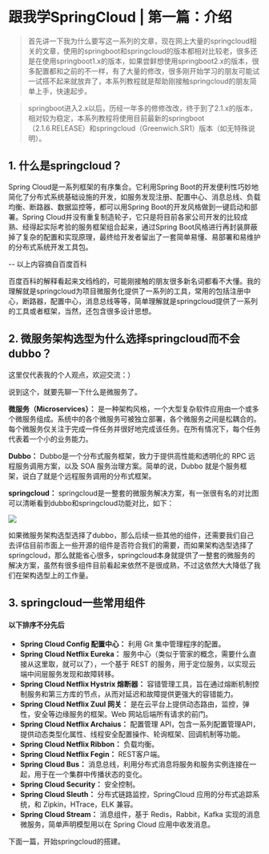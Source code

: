 # 跟我学SpringCloud | 第一篇：介绍

> 首先讲一下我为什么要写这一系列的文章，现在网上大量的springcloud相关的文章，使用的springboot和springcloud的版本都相对比较老，很多还是在使用springboot1.x的版本，如果尝鲜想使用springboot2.x的版本，很多配置都和之前的不一样，有了大量的修改，很多刚开始学习的朋友可能试一试搭不起来就放弃了，本系列教程就是帮助刚接触springcloud的朋友简单上手，快速起步。

> springboot进入2.x以后，历经一年多的修修改改，终于到了2.1.x的版本，相对较为稳定，本系列教程将使用目前最新的springboot（2.1.6.RELEASE）和springcloud（Greenwich.SR1）版本（如无特殊说明）。

## 1. 什么是springcloud？

Spring Cloud是一系列框架的有序集合。它利用Spring Boot的开发便利性巧妙地简化了分布式系统基础设施的开发，如服务发现注册、配置中心、消息总线、负载均衡、断路器、数据监控等，都可以用Spring Boot的开发风格做到一键启动和部署。Spring Cloud并没有重复制造轮子，它只是将目前各家公司开发的比较成熟、经得起实际考验的服务框架组合起来，通过Spring Boot风格进行再封装屏蔽掉了复杂的配置和实现原理，最终给开发者留出了一套简单易懂、易部署和易维护的分布式系统开发工具包。

-- 以上内容摘自百度百科

百度百科的解释看起来文绉绉的，可能刚接触的朋友很多新名词都看不大懂。我的理解就是springcloud为项目微服务化提供了一系列的工具，常用的包括注册中心，断路器，配置中心，消息总线等等，简单理解就是springcloud提供了一系列的工具或者框架，当然，还包含很多设计思想。

## 2. 微服务架构选型为什么选择springcloud而不会dubbo？

这里仅代表我的个人观点，欢迎交流：）

说到这个，就要先聊一下什么是微服务了。

**微服务（Microservices）：** 是一种架构风格，一个大型复杂软件应用由一个或多个微服务组成。系统中的各个微服务可被独立部署，各个微服务之间是松耦合的。每个微服务仅关注于完成一件任务并很好地完成该任务。在所有情况下，每个任务代表着一个小的业务能力。

**Dubbo：** Dubbo是一个分布式服务框架，致力于提供高性能和透明化的 RPC 远程服务调用方案，以及 SOA 服务治理方案。简单的说，Dubbo 就是个服务框架，说白了就是个远程服务调用的分布式框架。

**springcloud：** springcloud是一整套的微服务解决方案，有一张很有名的对比图可以清晰看到dubbo和springcloud功能对比，如下：

![](https://springcloud-oss.oss-cn-shanghai.aliyuncs.com/chapter1/435188-20180412214125747-2064544666.png)

如果微服务架构选型选择了dubbo，那么后续一些其他的组件，还需要我们自己去评估目前市面上一些开源的组件是否符合我们的需要，而如果架构选型选择了springcloud，那么就能省心很多，springcloud本身就提供了一整套的微服务的解决方案，虽然有很多组件目前看起来依然不是很成熟，不过这依然大大降低了我们在架构选型上的工作量。

## 3. springcloud一些常用组件

#### 以下排序不分先后

* **Spring Cloud Config 配置中心：** 利用 Git 集中管理程序的配置。
* **Spring Cloud Netflix Eureka：** 服务中心（类似于管家的概念，需要什么直接从这里取，就可以了），一个基于 REST 的服务，用于定位服务，以实现云端中间层服务发现和故障转移。
* **Spring Cloud Netflix Hystrix 熔断器：** 容错管理工具，旨在通过熔断机制控制服务和第三方库的节点，从而对延迟和故障提供更强大的容错能力。
* **Spring Cloud Netflix Zuul 网关：** 是在云平台上提供动态路由，监控，弹性，安全等边缘服务的框架。Web 网站后端所有请求的前门。
* **Spring Cloud Netflix Archaius：** 配置管理 API，包含一系列配置管理API，提供动态类型化属性、线程安全配置操作、轮询框架、回调机制等功能。
* **Spring Cloud Netflix Ribbon：** 负载均衡。
* **Spring Cloud Netflix Fegin：** REST客户端。
* **Spring Cloud Bus：** 消息总线，利用分布式消息将服务和服务实例连接在一起，用于在一个集群中传播状态的变化。
* **Spring Cloud Security：** 安全控制。
* **Spring Cloud Sleuth：** 分布式链路监控，SpringCloud 应用的分布式追踪系统，和 Zipkin，HTrace，ELK 兼容。
* **Spring Cloud Stream：** 消息组件，基于 Redis，Rabbit，Kafka 实现的消息微服务，简单声明模型用以在 Spring Cloud 应用中收发消息。

下面一篇，开始springcloud的搭建。